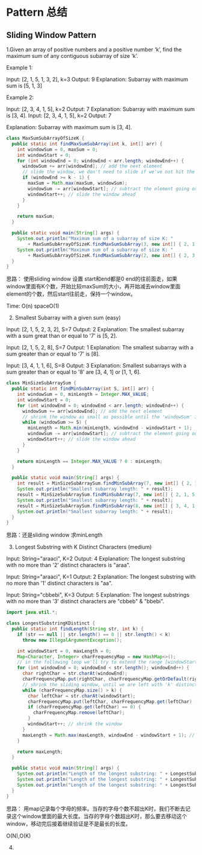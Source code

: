 # Pattern 总结

## Sliding Window Pattern

1.Given an array of positive numbers and a positive number ‘k’, find the maximum sum of any contiguous subarray of size ‘k’.

Example 1:

Input: \[2, 1, 5, 1, 3, 2\], k=3 Output: 9 Explanation: Subarray with maximum sum is \[5, 1, 3\] 

Example 2:

Input: \[2, 3, 4, 1, 5\], k=2 Output: 7 Explanation: Subarray with maximum sum is \[3, 4\]. Input: \[2, 3, 4, 1, 5\], k=2 Output: 7 

Explanation: Subarray with maximum sum is \[3, 4\].

```java
class MaxSumSubArrayOfSizeK {
  public static int findMaxSumSubArray(int k, int[] arr) {
    int windowSum = 0, maxSum = 0;
    int windowStart = 0;
    for (int windowEnd = 0; windowEnd < arr.length; windowEnd++) {
      windowSum += arr[windowEnd]; // add the next element
      // slide the window, we don't need to slide if we've not hit the required window size of 'k'
      if (windowEnd >= k - 1) {
        maxSum = Math.max(maxSum, windowSum);
        windowSum -= arr[windowStart]; // subtract the element going out
        windowStart++; // slide the window ahead
      }
    }

    return maxSum;
  }

  public static void main(String[] args) {
    System.out.println("Maximum sum of a subarray of size K: "
        + MaxSumSubArrayOfSizeK.findMaxSumSubArray(3, new int[] { 2, 1, 5, 1, 3, 2 }));
    System.out.println("Maximum sum of a subarray of size K: "
        + MaxSumSubArrayOfSizeK.findMaxSumSubArray(2, new int[] { 2, 3, 4, 1, 5 }));
  }
}
```

思路： 使用sliding window 设置 start和end都是0 end的往前面走，如果window里面有K个数，开始比较maxSum的大小，再开始减去window里面element的个数，然后start往前走，保持一个window。

Time: O\(n\) spaceO\(1\)

2. Smallest Subarray with a given sum \(easy\)

Input: \[2, 1, 5, 2, 3, 2\], S=7 Output: 2 Explanation: The smallest subarray with a sum great than or equal to '7' is \[5, 2\].

Input: \[2, 1, 5, 2, 8\], S=7 Output: 1 Explanation: The smallest subarray with a sum greater than or equal to '7' is \[8\].

Input: \[3, 4, 1, 1, 6\], S=8 Output: 3 Explanation: Smallest subarrays with a sum greater than or equal to '8' are \[3, 4, 1\] or \[1, 1, 6\].

```java
class MinSizeSubArraySum {
  public static int findMinSubArray(int S, int[] arr) {
    int windowSum = 0, minLength = Integer.MAX_VALUE;
    int windowStart = 0;
    for (int windowEnd = 0; windowEnd < arr.length; windowEnd++) {
      windowSum += arr[windowEnd]; // add the next element
      // shrink the window as small as possible until the 'windowSum' is smaller than 'S'
      while (windowSum >= S) {
        minLength = Math.min(minLength, windowEnd - windowStart + 1);
        windowSum -= arr[windowStart]; // subtract the element going out
        windowStart++; // slide the window ahead
      }
    }

    return minLength == Integer.MAX_VALUE ? 0 : minLength;
  }

  public static void main(String[] args) {
    int result = MinSizeSubArraySum.findMinSubArray(7, new int[] { 2, 1, 5, 2, 3, 2 });
    System.out.println("Smallest subarray length: " + result);
    result = MinSizeSubArraySum.findMinSubArray(7, new int[] { 2, 1, 5, 2, 8 });
    System.out.println("Smallest subarray length: " + result);
    result = MinSizeSubArraySum.findMinSubArray(8, new int[] { 3, 4, 1, 1, 6 });
    System.out.println("Smallest subarray length: " + result);
  }
}

```

思路：还是sliding window 求minLength

3. Longest Substring with K Distinct Characters \(medium\)

Input: String="araaci", K=2 Output: 4 Explanation: The longest substring with no more than '2' distinct characters is "araa".

Input: String="araaci", K=1 Output: 2 Explanation: The longest substring with no more than '1' distinct characters is "aa".

Input: String="cbbebi", K=3 Output: 5 Explanation: The longest substrings with no more than '3' distinct characters are "cbbeb" & "bbebi".

```java
import java.util.*;

class LongestSubstringKDistinct {
  public static int findLength(String str, int k) {
    if (str == null || str.length() == 0 || str.length() < k)
      throw new IllegalArgumentException();

    int windowStart = 0, maxLength = 0;
    Map<Character, Integer> charFrequencyMap = new HashMap<>();
    // in the following loop we'll try to extend the range [windowStart, windowEnd]
    for (int windowEnd = 0; windowEnd < str.length(); windowEnd++) {
      char rightChar = str.charAt(windowEnd);
      charFrequencyMap.put(rightChar, charFrequencyMap.getOrDefault(rightChar, 0) + 1);
      // shrink the sliding window, until we are left with 'k' distinct characters in the frequency map
      while (charFrequencyMap.size() > k) {
        char leftChar = str.charAt(windowStart);
        charFrequencyMap.put(leftChar, charFrequencyMap.get(leftChar) - 1);
        if (charFrequencyMap.get(leftChar) == 0) {
          charFrequencyMap.remove(leftChar);
        }
        windowStart++; // shrink the window
      }
      maxLength = Math.max(maxLength, windowEnd - windowStart + 1); // remember the maximum length so far
    }

    return maxLength;
  }

  public static void main(String[] args) {
    System.out.println("Length of the longest substring: " + LongestSubstringKDistinct.findLength("araaci", 2));
    System.out.println("Length of the longest substring: " + LongestSubstringKDistinct.findLength("araaci", 1));
    System.out.println("Length of the longest substring: " + LongestSubstringKDistinct.findLength("cbbebi", 3));
  }
}

```

思路： 用map记录每个字母的频率。当存的字母个数不超出K时，我们不断去记录这个window里面的最大长度。当存的字母个数超出K时，那么要去移动这个window，移动完后接着继续验证是不是最长的长度。

O\(N\),O\(K\)

4.

